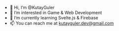 - 👋 Hi, I’m @KutayGuler
- 👀 I’m interested in Game & Web Development
- 🌱 I’m currently learning Svelte.js & Firebase
- 📫 You can reach me at kutayguler.dev@gmail.com

<!---
KutayGuler/KutayGuler is a ✨ special ✨ repository because its `README.md` (this file) appears on your GitHub profile.
You can click the Preview link to take a look at your changes.
--->

